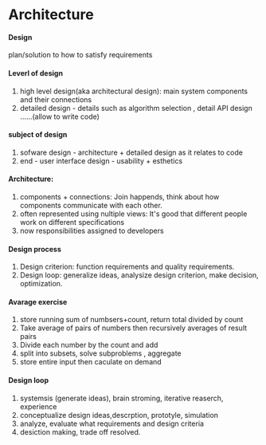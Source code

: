 # Architecture

#### Design

plan/solution to how to satisfy requirements

#### Leverl of design

1. high level design\(aka architectural design\): main system components and their connections
2. detailed design - details such as algorithm selection , detail API design ……\(allow to write code\)

#### subject of design

1. sofware design - architecture + detailed design as it relates to code
2. end - user interface design - usability + esthetics 

#### Architecture:

1. components + connections: Join happends, think about how components communicate with each other.
2. often represented using nultiple views: It's good that different people work on different specifications
3. now responsibilities assigned to developers

#### Design process

1. Design criterion: function requirements and quality requirements. 
2. Design loop: generalize ideas, analysize design criterion, make decision, optimization.

#### Avarage exercise

1. store running sum of numbsers+count, return total divided by count
2. Take average of pairs of numbers then recursively averages of result pairs
3. Divide each number by the count and add 
4. split into subsets, solve subproblems , aggregate 
5. store entire input then caculate on demand

#### Design loop

1. systemsis \(generate ideas\), brain stroming, iterative reaserch, experience
2. conceptualize design ideas,descrption, prototyle, simulation
3. analyze, evaluate what requirements and design criteria
4. desiction making, trade off resolved.





